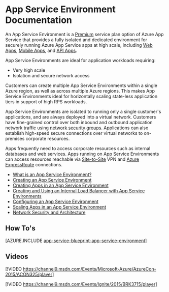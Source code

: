 <properties
    pageTitle="App Service Environment | Azure"
    description="What is an Azure App Service Environment? An introduction to App Service Environment."
    keywords="azure app service environment, virtual network, secure networking"
    services="app-service"
    documentationcenter=""
    author="stefsch"
    manager="wpickett"
    editor="" />
<tags
    ms.assetid="1db5c057-3c56-4537-b580-cdd21fe3f3a7"
    ms.service="app-service"
    ms.workload="na"
    ms.tgt_pltfrm="na"
    ms.devlang="na"
    ms.topic="article"
    ms.date="10/04/2016"
    wacn.date=""
    ms.author="stefsch" />

# App Service Environment Documentation
An App Service Environment is a [Premium][PremiumTier] service plan option of Azure App Service that provides a fully isolated and dedicated environment for securely running Azure App Service apps at high scale, including [Web Apps][WebApps], [Mobile Apps][MobileApps], and [API Apps][APIApps].  

App Service Environments are ideal for application workloads requiring:

* Very high scale
* Isolation and secure network access

Customers can create multiple App Service Environments within a single Azure region, as well as across multiple Azure regions.  This makes App Service Environments ideal for horizontally scaling state-less application tiers in support of high RPS workloads.

App Service Environments are isolated to running only a single customer's applications, and are always deployed into a virtual network.  Customers have fine-grained control over both inbound and outbound application network traffic using [network security groups][NetworkSecurityGroups].  Applications can also establish high-speed secure connections over virtual networks to on-premises corporate resources.

Apps frequently need to access corporate resources such as internal databases and web services.  Apps running on App Service Environments can access resources reachable via [Site-to-Site][SiteToSite] VPN and [Azure ExpressRoute][ExpressRoute] connections.

* [What is an App Service Environment?](/documentation/articles/app-service-app-service-environment-intro/)
* [Creating an App Service Environment](/documentation/articles/app-service-web-how-to-create-an-app-service-environment/)
* [Creating Apps in an App Service Environment](/documentation/articles/app-service-web-how-to-create-a-web-app-in-an-ase/)
* [Creating and Using an Internal Load Balancer with App Service Environments](/documentation/articles/app-service-environment-with-internal-load-balancer/)
* [Configuring an App Service Environment](/documentation/articles/app-service-web-configure-an-app-service-environment/) 
* [Scaling Apps in an App Service Environment](/documentation/articles/app-service-web-scale-a-web-app-in-an-app-service-environment/)
* [Network Security and Architecture](/documentation/articles/app-service-app-service-environment-network-architecture-overview/)

## How To's
[AZURE.INCLUDE [app-service-blueprint-app-service-environment](../../includes/app-service-blueprint-app-service-environment.md)]

## Videos
[!VIDEO https://channel9.msdn.com/Events/Microsoft-Azure/AzureCon-2015/ACON325/player]


[!VIDEO https://channel9.msdn.com/Events/Ignite/2015/BRK3715/player]



<!-- LINKS -->
[PremiumTier]: /pricing/overview/app-service/
[WebApps]: /documentation/articles/app-service-web-overview/
[MobileApps]: /documentation/articles/app-service-mobile-value-prop-preview/
[APIApps]: /documentation/articles/app-service-api-apps-why-best-platform/
[NetworkSecurityGroups]: /documentation/articles/virtual-networks-nsg/
[SiteToSite]: /documentation/articles/vpn-gateway-site-to-site-create/
[ExpressRoute]: http://azure.microsoft.com/services/expressroute/
